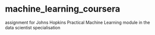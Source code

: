 # machine_learning_coursera
assignment for Johns Hopkins Practical Machine Learning module in the data scientist specialisation
